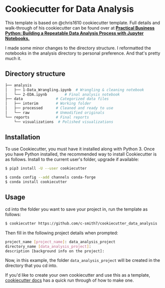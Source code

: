 #  Cookiecutter for Data Analysis


This template is based on @chris1610 cookiecutter template. Full details and walk-through of his cookiecutter can be found over at [**Practical Business Python:  Building a Repeatable Data Analysis Process with Jupyter Notebooks.** ](http://pbpython.com/notebook-process.html)

I made some minor changes to the directory structure. I reformatted the notebooks in the analysis directory to personal preference. And that's pretty much it. 

## Directory structure

```bash
├── analysis
│   ├── 1-Data_Wrangling.ipynb  # Wrangling & cleaning notebook
│   └── 2-EDA.ipynb        # Final analysis notebook
├── data               # Categorized data files
│   ├── interim        # Working folder
│   ├── processed      # Cleaned and ready to use
│   └── raw            # Unmodified originals
└── reports            # Final reports
    └── visualizations  # Polished visualizations
```

## Installation

To use Cookiecutter, you must have it installed along with Python 3. Once you have Python installed, the recommended way to install Cookiecutter is as follows. Install to the current user's folder, upgrade if available:

```bash
$ pip3 install -U --user cookiecutter
```
```bash
$ conda config --add channels conda-forge
$ conda install cookiecutter
```

## Usage

cd into the folder you want to save your project in, run the template as follows:

```bash
$ cookiecutter https://github.com/c-smith7/cookiecutter_data_analysis
```
Then fill in the following project details when prompted:
```bash
project_name [project_name]: data_analysis_project
directory_name [data_analysis_project]: 
description [background info on the project]:
```

Now, in this example, the folder `data_analysis_project` will be created in the directory that you cd into. 

If you'd like to create your own cookiecutter and use this as a template, [cookiecutter docs](https://cookiecutter.readthedocs.io/en/1.7.2/first_steps.html) has a quick run through of how to make one. 
